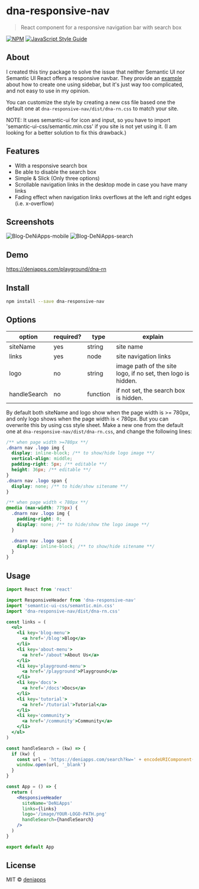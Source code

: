# dna-responsive-nav

> React component for a responsive navigation bar with search box

[![NPM](https://img.shields.io/npm/v/dna-responsive-nav.svg)](https://www.npmjs.com/package/dna-responsive-nav) [![JavaScript Style Guide](https://img.shields.io/badge/code_style-standard-brightgreen.svg)](https://standardjs.com)

## About

I created this tiny package to solve the issue that neither Semantic UI nor Semantic UI React offers a responsive navbar. They provide an [example](https://github.com/Semantic-Org/Semantic-UI-React/blob/master/docs/src/layouts/HomepageLayout.js) about how to create one using sidebar, but it's just way too complicated, and not easy to use in my opinion.

You can customize the style by creating a new css file based one the default one at `dna-responsive-nav/dist/dna-rn.css` to match your site.

NOTE: It uses semantic-ui for icon and input, so you have to import 'semantic-ui-css/semantic.min.css' if you site is not yet using it. (I am looking for a better solution to fix this drawback.)

## Features

- With a responsive search box
- Be able to disable the search box
- Simple & Slick (Only three options)
- Scrollable navigation links in the desktop mode in case you have many links
- Fading effect when navigation links overflows at the left and right edges (i.e. x-overflow)

## Screenshots

![Blog-DeNiApps-mobile](https://user-images.githubusercontent.com/66892370/91248617-057a6380-e723-11ea-9b22-13840f2e52f6.png)
![Blog-DeNiApps-search](https://user-images.githubusercontent.com/66892370/91248659-1fb44180-e723-11ea-958e-f75e1b084dc1.png)

## Demo

https://deniapps.com/playground/dna-rn

## Install

```bash
npm install --save dna-responsive-nav
```

## Options

| option       | required? | type     | explain                                                      |
| ------------ | --------- | -------- | ------------------------------------------------------------ |
| siteName     | yes       | string   | site name                                                    |
| links        | yes       | node     | site navigation links                                        |
| logo         | no        | string   | image path of the site logo, if no set, then logo is hidden. |
| handleSearch | no        | function | if not set, the search box is hidden.                        |

By default both siteName and logo show when the page width is >= 780px, and only logo shows when the page width is < 780px.
But you can overwrite this by using css style sheet. Make a new one from the default one at `dna-responsive-nav/dist/dna-rn.css`,
and change the following lines:

```css
/** when page width >=780px **/
.dnarn nav .logo img {
  display: inline-block; /** to show/hide logo image **/
  vertical-align: middle;
  padding-right: 5px; /** editable **/
  height: 36px; /** editable **/
}
.dnarn nav .logo span {
  display: none; /** to hide/show sitename **/
}

/** when page width < 780px **/
@media (max-width: 779px) {
  .dnarn nav .logo img {
    padding-right: 0;
    display: none; /** to hide/show the logo image **/
  }

  .dnarn nav .logo span {
    display: inline-block; /** to show/hide sitename **/
  }
}
```

## Usage

```jsx
import React from 'react'

import ResponsiveHeader from 'dna-responsive-nav'
import 'semantic-ui-css/semantic.min.css'
import 'dna-responsive-nav/dist/dna-rn.css'

const links = (
  <ul>
    <li key='blog-menu'>
      <a href='/blog'>Blog</a>
    </li>
    <li key='about-menu'>
      <a href='/about'>About Us</a>
    </li>
    <li key='playground-menu'>
      <a href='/playground'>Playground</a>
    </li>
    <li key='docs'>
      <a href='/docs'>Docs</a>
    </li>
    <li key='tutorial'>
      <a href='/tutorial'>Tutorial</a>
    </li>
    <li key='community'>
      <a href='/community'>Community</a>
    </li>
  </ul>
)

const handleSearch = (kw) => {
  if (kw) {
    const url = 'https://deniapps.com/search?kw=' + encodeURIComponent(kw)
    window.open(url, '_blank')
  }
}

const App = () => {
  return (
    <ResponsiveHeader
      siteName='DeNiApps'
      links={links}
      logo='/image/YOUR-LOGO-PATH.png'
      handleSearch={handleSearch}
    />
  )
}

export default App
```

## License

MIT © [deniapps](https://github.com/deniapps)

